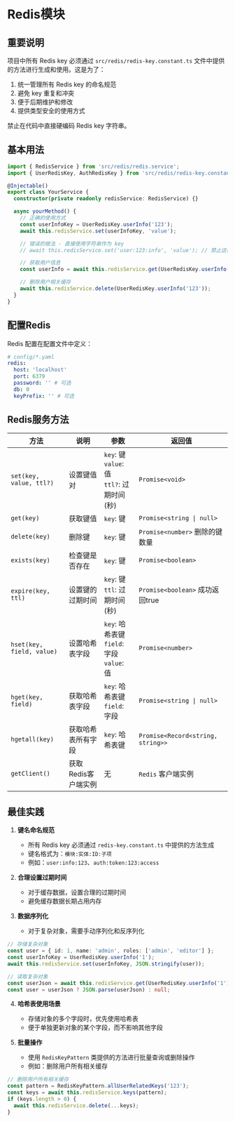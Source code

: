# Redis模块

## 重要说明

项目中所有 Redis key 必须通过 `src/redis/redis-key.constant.ts` 文件中提供的方法进行生成和使用。这是为了：

1. 统一管理所有 Redis key 的命名规范
2. 避免 key 重复和冲突
3. 便于后期维护和修改
4. 提供类型安全的使用方式

禁止在代码中直接硬编码 Redis key 字符串。

## 基本用法

```typescript
import { RedisService } from 'src/redis/redis.service';
import { UserRedisKey, AuthRedisKey } from 'src/redis/redis-key.constant';

@Injectable()
export class YourService {
  constructor(private readonly redisService: RedisService) {}

  async yourMethod() {
    // 正确的使用方式
    const userInfoKey = UserRedisKey.userInfo('123');
    await this.redisService.set(userInfoKey, 'value');

    // 错误的做法 - 直接使用字符串作为 key
    // await this.redisService.set('user:123:info', 'value'); // 禁止这样做

    // 获取用户信息
    const userInfo = await this.redisService.get(UserRedisKey.userInfo('123'));

    // 删除用户相关缓存
    await this.redisService.delete(UserRedisKey.userInfo('123'));
  }
}
```

## 配置Redis

Redis 配置在配置文件中定义：

```yaml
# config/*.yaml
redis:
  host: 'localhost'
  port: 6379
  password: '' # 可选
  db: 0
  keyPrefix: '' # 可选
```

## Redis服务方法

| 方法                      | 说明                | 参数                                             | 返回值                            |
| ------------------------- | ------------------- | ------------------------------------------------ | --------------------------------- |
| `set(key, value, ttl?)`   | 设置键值对          | `key`: 键<br>`value`: 值<br>`ttl?`: 过期时间(秒) | `Promise<void>`                   |
| `get(key)`                | 获取键值            | `key`: 键                                        | `Promise<string \| null>`         |
| `delete(key)`             | 删除键              | `key`: 键                                        | `Promise<number>` 删除的键数量    |
| `exists(key)`             | 检查键是否存在      | `key`: 键                                        | `Promise<boolean>`                |
| `expire(key, ttl)`        | 设置键的过期时间    | `key`: 键<br>`ttl`: 过期时间(秒)                 | `Promise<boolean>` 成功返回true   |
| `hset(key, field, value)` | 设置哈希表字段      | `key`: 哈希表键<br>`field`: 字段<br>`value`: 值  | `Promise<number>`                 |
| `hget(key, field)`        | 获取哈希表字段      | `key`: 哈希表键<br>`field`: 字段                 | `Promise<string \| null>`         |
| `hgetall(key)`            | 获取哈希表所有字段  | `key`: 哈希表键                                  | `Promise<Record<string, string>>` |
| `getClient()`             | 获取Redis客户端实例 | 无                                               | `Redis` 客户端实例                |

## 最佳实践

1. **键名命名规范**

   - 所有 Redis key 必须通过 `redis-key.constant.ts` 中提供的方法生成
   - 键名格式为：`模块:实体:ID:子项`
   - 例如：`user:info:123`、`auth:token:123:access`

2. **合理设置过期时间**

   - 对于缓存数据，设置合理的过期时间
   - 避免缓存数据长期占用内存

3. **数据序列化**
   - 对于复杂对象，需要手动序列化和反序列化

```typescript
// 存储复杂对象
const user = { id: 1, name: 'admin', roles: ['admin', 'editor'] };
const userInfoKey = UserRedisKey.userInfo('1');
await this.redisService.set(userInfoKey, JSON.stringify(user));

// 读取复杂对象
const userJson = await this.redisService.get(UserRedisKey.userInfo('1'));
const user = userJson ? JSON.parse(userJson) : null;
```

4. **哈希表使用场景**
   - 存储对象的多个字段时，优先使用哈希表
   - 便于单独更新对象的某个字段，而不影响其他字段 

5. **批量操作**
   - 使用 `RedisKeyPattern` 类提供的方法进行批量查询或删除操作
   - 例如：删除用户所有相关缓存

```typescript
// 删除用户所有相关缓存
const pattern = RedisKeyPattern.allUserRelatedKeys('123');
const keys = await this.redisService.keys(pattern);
if (keys.length > 0) {
  await this.redisService.delete(...keys);
}
``` 